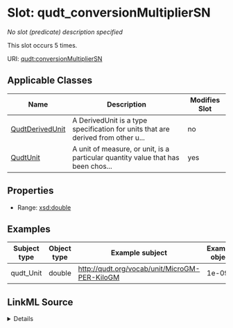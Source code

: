 

# Slot: qudt_conversionMultiplierSN


_No slot (predicate) description specified_






This slot occurs 5 times.


URI: [qudt:conversionMultiplierSN](http://qudt.org/schema/qudt/conversionMultiplierSN)



<!-- no inheritance hierarchy -->





## Applicable Classes

| Name | Description | Modifies Slot |
| --- | --- | --- |
| [QudtDerivedUnit](../classes/QudtDerivedUnit.md) | A DerivedUnit is a type specification for units that are derived from other u... |  no  |
| [QudtUnit](../classes/QudtUnit.md) | A unit of measure, or unit, is a particular quantity value that has been chos... |  yes  |







## Properties

* Range: [xsd:double](http://www.w3.org/2001/XMLSchema#double)






## Examples

| Subject type | Object type | Example subject | Example object | Occurrences |
| --- | --- | --- | --- | --- |
| qudt_Unit | double | http://qudt.org/vocab/unit/MicroGM-PER-KiloGM | 1e-09 | 5 |




## LinkML Source

<details>

```yaml
name: qudt_conversionMultiplierSN
annotations:
  count:
    tag: count
    value: 5
description: No slot (predicate) description specified
examples:
- object:
    example_object: 1e-09
    example_object_type: double
    example_predicate: qudt:conversionMultiplierSN
    example_subject: http://qudt.org/vocab/unit/MicroGM-PER-KiloGM
    example_subject_type: qudt_Unit
from_schema: sawgraph-kg
rank: 1000
slot_uri: qudt:conversionMultiplierSN
alias: qudt_conversionMultiplierSN
domain_of:
- qudt_Unit
range: double

```
</details>